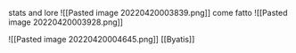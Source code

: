 stats and lore
![[Pasted image 20220420003839.png]]
come fatto
![[Pasted image 20220420003928.png]]

![[Pasted image 20220420004645.png]]
[[Byatis]]
